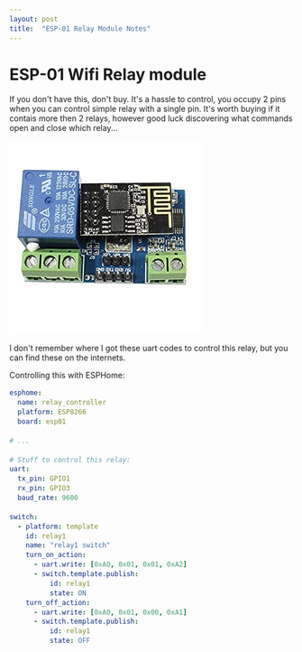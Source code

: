 ```yaml
---
layout: post
title:  "ESP-01 Relay Module Notes"
---
```


# ESP-01 Wifi Relay module

If you don't have this, don't buy. It's a hassle to control, you occupy 2 pins when you can control simple relay with a single pin.
It's worth buying if it contais more then 2 relays, however good luck discovering what commands open and close which relay...

![ESP8266-01 Wifi Relay Module Image](/assets/ESP8266-01_Wifi_Relay_Module.jpg)

I don't remember where I got these uart codes to control this relay, but you can find these on the internets.

Controlling this with ESPHome:
```yaml
esphome:
  name: relay_controller
  platform: ESP8266
  board: esp01

# ...

# Stuff to control this relay:
uart:
  tx_pin: GPIO1
  rx_pin: GPIO3
  baud_rate: 9600
  
switch:
  - platform: template
    id: relay1
    name: "relay1 switch"
    turn_on_action:
      - uart.write: [0xA0, 0x01, 0x01, 0xA2]
      - switch.template.publish:
          id: relay1
          state: ON
    turn_off_action:
      - uart.write: [0xA0, 0x01, 0x00, 0xA1]
      - switch.template.publish:
          id: relay1
          state: OFF
```
